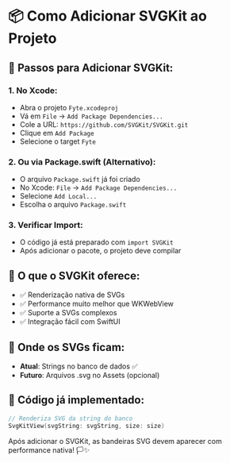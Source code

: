 # 📦 Como Adicionar SVGKit ao Projeto

## 🚀 Passos para Adicionar SVGKit:

### 1. **No Xcode:**
- Abra o projeto `Fyte.xcodeproj`
- Vá em `File` → `Add Package Dependencies...`
- Cole a URL: `https://github.com/SVGKit/SVGKit.git`
- Clique em `Add Package`
- Selecione o target `Fyte`

### 2. **Ou via Package.swift (Alternativo):**
- O arquivo `Package.swift` já foi criado
- No Xcode: `File` → `Add Package Dependencies...`
- Selecione `Add Local...`
- Escolha o arquivo `Package.swift`

### 3. **Verificar Import:**
- O código já está preparado com `import SVGKit`
- Após adicionar o pacote, o projeto deve compilar

## 🎯 **O que o SVGKit oferece:**
- ✅ Renderização nativa de SVGs
- ✅ Performance muito melhor que WKWebView
- ✅ Suporte a SVGs complexos
- ✅ Integração fácil com SwiftUI

## 📁 **Onde os SVGs ficam:**
- **Atual**: Strings no banco de dados ✅
- **Futuro**: Arquivos .svg no Assets (opcional)

## 🔧 **Código já implementado:**
```swift
// Renderiza SVG da string do banco
SvgKitView(svgString: svgString, size: size)
```

Após adicionar o SVGKit, as bandeiras SVG devem aparecer com performance nativa! 🏳️✨ 